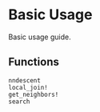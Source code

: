 # Basic Usage
Basic usage guide.

## Functions

```@docs
nndescent
local_join!
get_neighbors!
search

